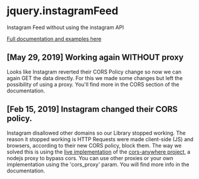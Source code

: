 # jquery.instagramFeed
Instagram Feed without using the instagram API

[Full documentation and examples here](https://www.sowecms.com/demos/jquery.instagramFeed/index.html "documentation")

## [May 29, 2019] Working again WITHOUT proxy
Looks like Instagram reverted their CORS Policy change so now we can again GET the data directly. For this we made some changes but left the possibility of using a proxy. You'll find more in the CORS section of the documentation.

## [Feb 15, 2019] Instagram changed their CORS policy.
Instagram disallowed other domains so our Library stopped working. The reason it stopped working is HTTP Requests were made client-side (JS) and browsers, according to their new CORS policy, block them.
The way we solved this is using the [live implementation](https://cors-anywhere.herokuapp.com/) of the [cors-anywhere project](https://github.com/Rob--W/cors-anywhere), a nodejs proxy to bypass cors. You can use other proxies or your own implementation using the 'cors_proxy' param. You will find more info in the documentation.